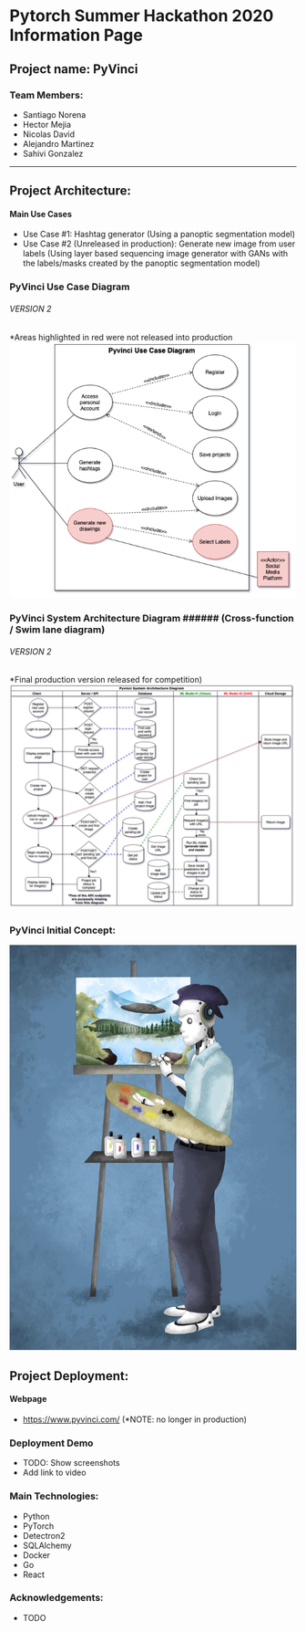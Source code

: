 # Pytorch Summer Hackathon 2020 Information Page

## Project name: PyVinci

### Team Members:
- Santiago Norena
- Hector Mejia
- Nicolas David
- Alejandro Martinez
- Sahivi Gonzalez
---------------------------------------------------------------------------------------
## Project Architecture:

#### Main Use Cases
- Use Case #1: Hashtag generator (Using a panoptic segmentation model)
- Use Case #2 (Unreleased in production): Generate new image from user labels (Using layer based sequencing image generator with GANs with the labels/masks created by the panoptic segmentation model)


### PyVinci Use Case Diagram 
###### VERSION 2 
*Areas highlighted in red were not released into production
![use case diagram](architecture/UML-Diagrams/version-2/PyVinci-UseCase-Diagram.png)

### PyVinci System Architecture Diagram ###### (Cross-function / Swim lane diagram)
###### VERSION 2
*Final production version released for competition)
![cross-function / swim lane diagram](architecture/UML-Diagrams/version-2/PyVinci-System-Architecture-Diagram.png)

### PyVinci Initial Concept:

![PyVinci Initial(use case #2)](client/pyvinci_final.png)

## Project Deployment:

#### Webpage
- https://www.pyvinci.com/ (*NOTE: no longer in production)

### Deployment Demo
- TODO: Show screenshots
- Add link to video

### Main Technologies:
- Python
- PyTorch
- Detectron2
- SQLAlchemy
- Docker
- Go
- React

### Acknowledgements:
- TODO
